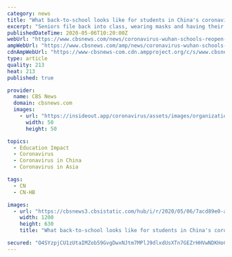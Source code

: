 ```yaml
---
category: news
title: "What back-to-school looks like for students in China's coronavirus epicenter of Wuhan"
excerpt: "Seniors file back into class, wearing masks and having their temperatures checked, for the first time in months to prep for exams."
publishedDateTime: 2020-05-06T10:20:00Z
webUrl: "https://www.cbsnews.com/news/coronavirus-wuhan-schools-reopen-china-covid-epicenter-seniors-exams-today-2020-05-06/"
ampWebUrl: "https://www.cbsnews.com/amp/news/coronavirus-wuhan-schools-reopen-china-covid-epicenter-seniors-exams-today-2020-05-06/"
cdnAmpWebUrl: "https://www-cbsnews-com.cdn.ampproject.org/c/s/www.cbsnews.com/amp/news/coronavirus-wuhan-schools-reopen-china-covid-epicenter-seniors-exams-today-2020-05-06/"
type: article
quality: 213
heat: 213
published: true

provider:
  name: CBS News
  domain: cbsnews.com
  images:
    - url: "https://insideout.app/coronavirus/assets/images/organizations/cbsnews.com-50x50.jpg"
      width: 50
      height: 50

topics:
  - Education Impact
  - Coronavirus
  - Coronavirus in China
  - Coronavirus in Asia

tags:
  - CN
  - CN-HB

images:
  - url: "https://cbsnews3.cbsistatic.com/hub/i/r/2020/05/06/7acd89e0-ae3a-4e56-aa08-4072af049b79/thumbnail/1200x630/58dc224fbf6a456148c2b4cdc0ef161e/china-wuhan-school-1211909344.jpg"
    width: 1200
    height: 630
    title: "What back-to-school looks like for students in China's coronavirus epicenter of Wuhan"

secured: "O4SYzpjCU1zUtaIMZob59GvgDwxNJtm7MPlJ9dlxdUsXTn7GEZrHHVwNDKHoCaSFQLOqj/SLhUcFaAOMuKpWnsnLqky+X4MzJf4USqdsWC1/X/0weVOM5zj5PwnlSZYrJDNsPEIViFIJHb5fiPwAUIIFIsUkUIXqv7db8hrsh5TB45K8NUx0XoyYQZ+HWMA0WaVUqs9cTZTNPq0gOeob5ijhP5ofHo7dzygWP4EgDL1P/DeluFxse2Eg4IEuylTPt8v1uQdMpG3E3P/hFpxre0WRYpQs1DgjYD4OupAopEGduykvZKc6v9G6M81bZxkd2iPr1dN4aDDgNBXNQ+eL57eRL/7248sa6aJ9ZEQnbH5hFUQQz1oFvlnWlqUKJyw93UCksEuLPaZ4Iv9Uckp9Ek3KwaaO4TpDALA4FLMRG3Mb6zKtkHyzf5LBsc0NAXyPZ75I6F5X4zzY17mDkge5vPV+aQUUGMCbJDMbNbHFnnI=;BQ5+YPrPImGObEXrFe2t5A=="
---
```


